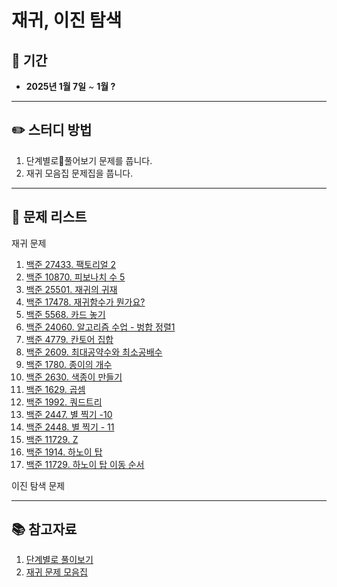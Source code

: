 # 재귀, 이진 탐색

## 📅 기간  
- **2025년 1월 7일** ~ **1월 ?**

---

## ✏️ 스터디 방법
1. 단계별로풀어보기 문제를 풉니다.
2. 재귀 모음집 문제집을 풉니다.

---

## 📖 문제 리스트

재귀 문제
1. [백준 27433. 팩토리얼 2](https://www.acmicpc.net/problem/27433)
2. [백준 10870. 피보나치 수 5](https://www.acmicpc.net/problem/10870)
3. [백준 25501. 재귀의 귀재](https://www.acmicpc.net/problem/25501)
4. [백준 17478. 재귀함수가 뭔가요?](https://www.acmicpc.net/problem/17478)
5. [백준 5568. 카드 놓기](https://www.acmicpc.net/problem/5568)
6. [백준 24060. 알고리즘 수업 - 벙합 정렬1](https://www.acmicpc.net/problem/24060)
7. [백준 4779. 칸토어 집합](https://www.acmicpc.net/problem/47790)
8. [백준 2609. 최대공약수와 최소공배수](https://www.acmicpc.net/problem/2609)
9. [백준 1780. 종이의 개수](https://www.acmicpc.net/problem/1780)
10. [백준 2630. 색종이 만들기](https://www.acmicpc.net/problem/2630)
11. [백준 1629. 곱셈](https://www.acmicpc.net/problem/1629)
12. [백준 1992. 쿼드트리](https://www.acmicpc.net/problem/1992)
13. [백준 2447. 별 찍기 -10](https://www.acmicpc.net/problem/2447)
14. [백준 2448. 별 찍기 - 11](https://www.acmicpc.net/problem/2447)
15. [백준 11729. Z](https://www.acmicpc.net/problem/1074)
16. [백준 1914. 하노이 탑](https://www.acmicpc.net/problem/1914)
17. [백준 11729. 하노이 탑 이동 순서](https://www.acmicpc.net/problem/11729)


이진 탐색 문제

---

## 📚 참고자료
1. [단계별로 풀이보기](https://www.acmicpc.net/step/19)
2. [재귀 문제 모음집](https://www.acmicpc.net/workbook/view/7314)

